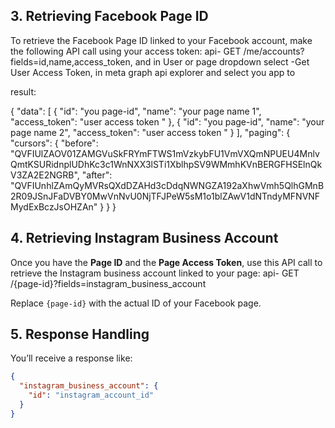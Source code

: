 ## 3. Retrieving Facebook Page ID
To retrieve the Facebook Page ID linked to your Facebook account, make the following API call using your access token:
api- GET /me/accounts?fields=id,name,access_token,
 and in User or page dropdown select -Get User Access Token, in meta graph api explorer and select you app to   

result:   

{
  "data": [
    {
      "id": "you page-id",
      "name": "your page name 1",
      "access_token": "user access token "
    },
    {
        "id": "you page-id",
      "name": "your page name 2",
      "access_token": "user access token "
    }
  ],
  "paging": {
    "cursors": {
      "before": "QVFIUlZAOV01ZAMGVuSkFRYmFTWS1mVzkybFU1VmVXQmNPUEU4MnlvQmtKSURidnplUDhKc3c1WnNXX3lSTi1XblhpSV9WMmhKVnBERGFHSElnQkV3ZA2E2NGRB",
      "after": "QVFIUnhlZAmQyMVRsQXdDZAHd3cDdqNWNGZA192aXhwVmh5QlhGMnB2R09JSnJFaDVBY0MwVnNvU0NjTFJPeW5sM1o1blZAwV1dNTndyMFNVNFMydExBczJsOHZAn"
    }
  }
}


## 4. Retrieving Instagram Business Account
Once you have the **Page ID** and the **Page Access Token**, use this API call to retrieve the Instagram business account linked to your page:
api- GET /{page-id}?fields=instagram_business_account

Replace `{page-id}` with the actual ID of your Facebook page.

## 5. Response Handling
You’ll receive a response like:
```json
{
  "instagram_business_account": {
    "id": "instagram_account_id"
  }
}
